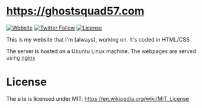 # https://ghostsquad57.com
[![Website](https://img.shields.io/website-up-down-green-red/https/ghostsquad57.com.svg?style=flat-square)](https://ghostsquad57.com)
[![Twitter Follow](https://img.shields.io/twitter/follow/ghostsquad57.svg?style=social&label=Follow&style=flat-square)](https://twitter.com/GhostSquad57)
[![License](https://img.shields.io/:license-MIT-blue.svg?style=flat-square)](https://raw.githubusercontent.com/GhostSquad57/website/master/LICENSE)

This is my website that I'm (always), working on. It's coded in HTML/CSS

The server is hosted on a Ubuntu Linux machine. The webpages are served using [nginx](https://www.nginx.com/)

# License
The site is licensed under MIT: https://en.wikipedia.org/wiki/MIT_License
